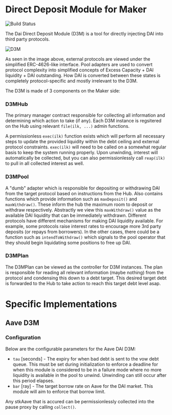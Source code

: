 # Direct Deposit Module for Maker
![Build Status](https://github.com/makerdao/dss-direct-deposit/actions/workflows/.github/workflows/tests.yaml/badge.svg?branch=master)

The Dai Direct Deposit Module (D3M) is a tool for directly injecting DAI into third party protocols.

![D3M](https://imgur.com/kiV7g2f.png)

As seen in the image above, external protocols are viewed under the simplified ERC-4626-like interface. Pool adapters are used to convert protocol complexity into simplified concepts of Excess Capacity + DAI liquidity + DAI outstanding. How DAI is converted between these states is completely protocol-specific and mostly irrelevant to the D3M.

The D3M is made of 3 components on the Maker side:

### D3MHub

The primary manager contract responsible for collecting all information and determining which action to take (if any). Each D3M instance is regsitered on the Hub using relevant `file(ilk, ...)` admin functions.

A permissionless `exec(ilk)` function exists which will perform all necessary steps to update the provided liquidity within the debt ceiling and external protocol constraints. `exec(ilk)` will need to be called on a somewhat regular basis to keep the system running properly. Upon unwinding, interest will automatically be collected, but you can also permissionlessly call `reap(ilk)` to pull in all collected interest as well.

### D3MPool

A "dumb" adapter which is responsible for depositing or withdrawing DAI from the target protocol based on instructions from the Hub. Also contains functions which provide information such as `maxDeposit()` and `maxWithdraw()`. These inform the hub the maximum room to deposit or withdraw respectively. Abstractly we view this `maxWithdraw()` value as the available DAI liquidity that can be immediately withdrawn. Different protocols have different mechanisms for making DAI liquidity available. For example, some protocols raise interest rates to encourage more 3rd party deposits (or repays from borrowers). In the other cases, there could be a function such as `intendToWithdraw()` which signals to the pool operator that they should begin liquidating some positions to free up DAI.

### D3MPlan

The D3MPlan can be viewed as the controller for D3M instances. The plan is responsible for reading all relevant information (maybe nothing) from the protocol and condensing this down to a debt target. This desired target debt is forwarded to the Hub to take action to reach this target debt level asap.

# Specific Implementations

## Aave D3M

### Configuration

Below are the configurable parameters for the Aave DAI D3M:

- `tau` [seconds] - The expiry for when bad debt is sent to the vow debt queue. This must be set during initialization to enforce a deadline for when this module is considered to be in a failure mode where no more liquidity is available in the pool to unwind. Unwinding can still occur after this period elapses.
- `bar` [ray] - The target borrow rate on Aave for the DAI market. This module will aim to enforce that borrow limit.

Any stkAave that is accured can be permissionlessly collected into the pause proxy by calling `collect()`.
